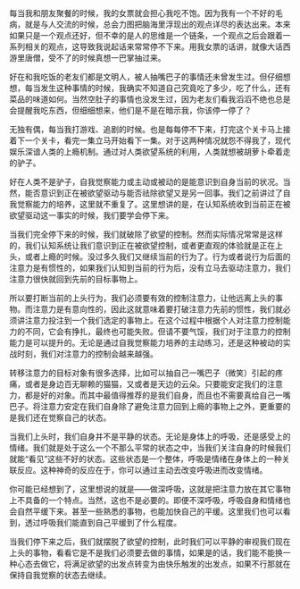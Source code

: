 每当我和朋友聚餐的时候，我的女票就会担心我吃不饱。因为我有一个不好的毛病，就是与人交流的时候，总会力图把脑海里浮现出的观点详尽的表达出来。本来如果只是一个观点还好，但不幸的是人的思维是一个链条，一个观点之后会跟着一系列相关的观点，这导致我说起话来常常停不下来。用我女票的话讲，就像大话西游里唐僧，受不了的时候真想一巴掌抽过来。

好在和我吃饭的老友们都是文明人，被人抽嘴巴子的事情还未曾发生过。但仔细想想，每当发生这种事情的时候，我确实不知道自己究竟吃了多少，吃了什么，还有菜品的味道如何。当然空肚子的事情也没发生过，因为老友们看我滔滔不绝也总是会提醒我吃东西，但细细想来，他们是不是在暗示我，你该停一停了？

无独有偶，每当我打游戏、追剧的时候。也是每每停不下来，打完这个关卡马上接着下一个关卡，看完一集立马开始看下一集。对于这两种情况就怨不得我了，现代娱乐深谙人类的上瘾机制。通过对人类欲望系统的利用，人类就想被胡萝卜牵着走的驴子。

好在人类不是驴子，自我觉察能力或主动或被动的是能意识到自身当前的状况。当然，能否意识到正在被欲望驱动与能否祛除欲望又是另一回事。我们之前讲过了自我觉察能力的培养，这里就不重复了。这里想讲的是，在认知系统收到当前正在被欲望驱动这一事实的时候，我们要学会停下来。

当我们完全停下来的时候，我们就破除了欲望的控制。然而实际情况常常是这样的，我们认知系统让我们意识到正在被欲望控制，或者更直观的体验就是正在上头，或者上瘾的时候。没过多久我们又继续当前的行为了。行为或者说行为后面的注意力是有惯性的，如果我们认知到当前的行为后，没有立马去驱动注意力，我们注意力很快就回到先前的目标事物上。

所以要打断当前的上头行为，我们必须要有效的控制注意力，让他远离上头的事物。而注意力是有意向性的，因此这就意味着要打破注意力先前的惯性，我们就必须讲注意力投注到一个我们选定的事物上。在这个过程中根据个人对注意力控制能力的不同，它会有挣扎，最终也可能失败。但请不要气馁，我们对于注意力的控制能力是可以提升的。无论是通过自我觉察能力培养的主动练习，还是这种被动的实战时刻，我们对注意力的控制会越来越强。

转移注意力的目标对象有很多选择，比如可以抽自己一嘴巴子（微笑）引起的疼痛，或者是身边百无聊赖的猫猫，又或者是天边的云朵。只要能安定我们的注意力，都是好的对象。而其中最值得推荐的是我们自身，而且也不需要真给自己一嘴巴子。将注意力安定在我们自身除了避免注意力回到上瘾的事物上之外，更重要的是我们还在觉察自己的状态。

当我们上头时，我们自身并不是平静的状态。无论是身体上的呼吸，还是感受上的情绪。我们就是处于这么一个不那么平常的状态之中，当我们关注自身的时候我们就能“看见”这些不好的状态。这些状态是一个整体，呼吸是情绪在身体上的一种关联反应。这种神奇的反应在于，你可以通过主动去改变呼吸进而改变情绪。

你可能已经想到了，这里想说的就是——做深呼吸，这就是把注意力放在其它事物上不具备的一个特点。当然，这也不是必要的。即便不深呼吸，呼吸自身和情绪也会自然平缓下来。甚至一些熟悉的事物，也能加快自己的平缓。这里我们也可以看到，透过呼吸我们能直到自己平缓到了什么程度。

当我们停下来之后，我们就摆脱了欲望的控制，此时我们可以平静的审视我们现在上头的事物，看看它是不是我们必须要去做的事情，如果是的话，我们能不能换一种心态去做它，将满足欲望的出发点转变为由快乐触发的出发点，如果不行那就在保持自我觉察的状态去继续。